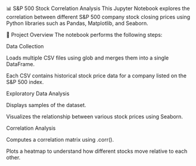 📊 S&P 500 Stock Correlation Analysis
This Jupyter Notebook explores the correlation between different S&P 500 company stock closing prices using Python libraries such as Pandas, Matplotlib, and Seaborn.

📁 Project Overview
The notebook performs the following steps:

Data Collection

Loads multiple CSV files using glob and merges them into a single DataFrame.

Each CSV contains historical stock price data for a company listed on the S&P 500 index.

Exploratory Data Analysis

Displays samples of the dataset.

Visualizes the relationship between various stock prices using Seaborn.

Correlation Analysis

Computes a correlation matrix using .corr().

Plots a heatmap to understand how different stocks move relative to each other.
